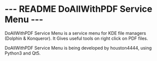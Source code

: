 # ---  README DoAllWithPDF Service Menu  ---

DoAllWithPDF Service Menu is a service menu for KDE file managers (Dolphin & Konqueror).
It Gives useful tools on right click on PDF files.

DoAllWithPDF Service Menu is being developed by houston4444, using Python3 and Qt5.
